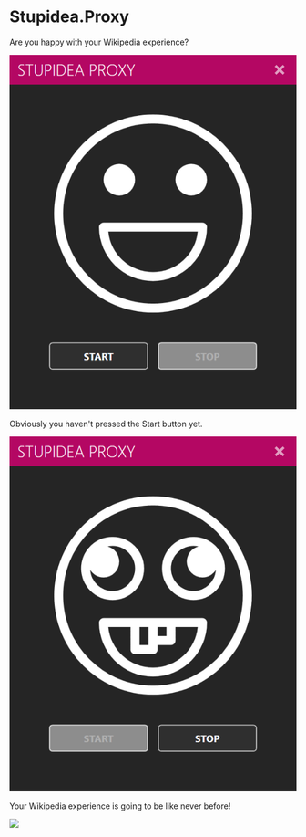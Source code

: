 # Stupidea.Proxy

Are you happy with your Wikipedia experience?

![](happy.png)

Obviously you haven't pressed the Start button yet.

![](goofy.png)

Your Wikipedia experience is going to be like never before!

![](demo.gif)